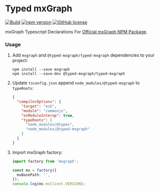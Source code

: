 Typed mxGraph
====

[![Build](https://github.com/typed-mxgraph/typed-mxgraph/workflows/Validation/badge.svg)](https://github.com/typed-mxgraph/typed-mxgraph/actions)
[![npm version](https://badge.fury.io/js/%40typed-mxgraph%2Ftyped-mxgraph.svg)](https://badge.fury.io/js/%40typed-mxgraph%2Ftyped-mxgraph)
[![GitHub license](https://img.shields.io/github/license/typed-mxgraph/typed-mxgraph)](https://github.com/typed-mxgraph/typed-mxgraph/blob/master/LICENSE)

mxGraph Typescript Declarations For [Official mxGraph NPM Package][official mxgraph npm package].

### Usage
1. Add `mxgraph` and `@typed-mxgraph/typed-mxgraph` dependencies to your project:
    ```shell
    npm install --save mxgraph
    npm install --save-dev @typed-mxgraph/typed-mxgraph
    ```
2. Update `tsconfig.json` append `node_modules/@typed-mxgraph` to `typeRoots`:
    ```json
    {
      "compilerOptions": {
        "target": "es5",
        "module": "commonjs",
        "esModuleInterop": true,
        "typeRoots": [
          "node_modules/@types",
          "node_modules/@typed-mxgraph"
        ]
      }
    }
    ```
3. Import mxGraph factory:
    ```typescript
    import factory from 'mxgraph';

    const mx = factory({
      mxBasePath: '',
    });
    console.log(mx.mxClient.VERSION);
    ```

[mxgraph-type-definitions]: https://github.com/hungtcs/mxgraph-type-definitions
[official mxgraph npm package]: https://www.npmjs.com/package/mxgraph